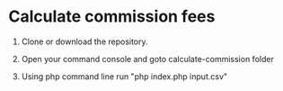 # Calculate commission fees
1. Clone or download the repository.

2. Open your command console and goto calculate-commission folder

3. Using php command line run "php index.php input.csv"
